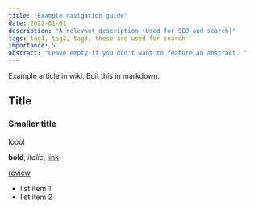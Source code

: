 ```yaml
---
title: "Example navigation guide"
date: 2022-01-01
description: "A relevant description (Used for SEO and search)"
tags: tag1, tag2, tag3, these are used for search
importance: 5
abstract: "Leave empty if you don't want to feature an abstract. "
---
```


Example article in wiki. Edit this in markdown.

## Title
### Smaller title

loool

**bold**, *italic*, [link](/somewhere)

[review](/wiki/review)

- list item 1
- list item 2
